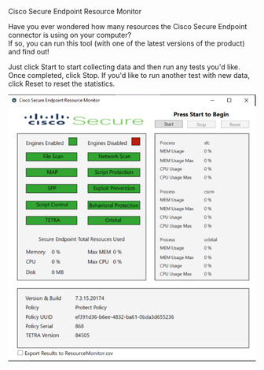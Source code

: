 Cisco Secure Endpoint Resource Monitor

Have you ever wondered how many resources the Cisco Secure Endpoint connector is using on your computer?  
If so, you can run this tool (with one of the latest versions of the product) and find out!

Just click Start to start collecting data and then run any tests you'd like.  
Once completed, click Stop.  If you'd like to run another test with new data, click Reset to reset the statistics.

![image](Screenshot_Main.png)
